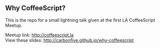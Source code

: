 ## Why CoffeeScript?

This is the repo for a small lightning talk given at the first LA
CoffeeScript Meetup.

Meetup link: <http://coffeescript.la>  
View these slides: <http://carbonfive.github.io/why-coffeescript>  
